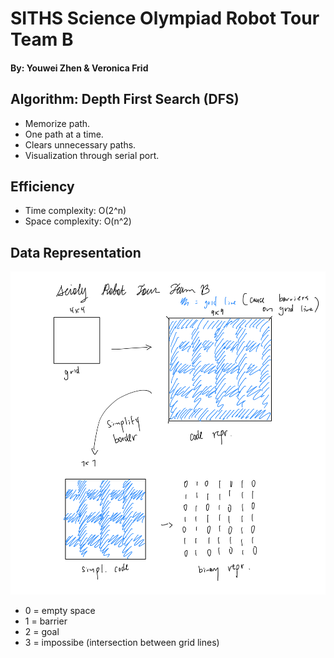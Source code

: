 # SITHS Science Olympiad Robot Tour Team B
#### By: Youwei Zhen & Veronica Frid

## Algorithm: Depth First Search (DFS)
- Memorize path.
- One path at a time.
- Clears unnecessary paths.
- Visualization through serial port.

## Efficiency
- Time complexity: O(2^n)
- Space complexity: O(n^2)

## Data Representation
![image](./robot_tour_visualization_youweizhen.png)
- 0 = empty space
- 1 = barrier
- 2 = goal
- 3 = impossibe (intersection between grid lines)